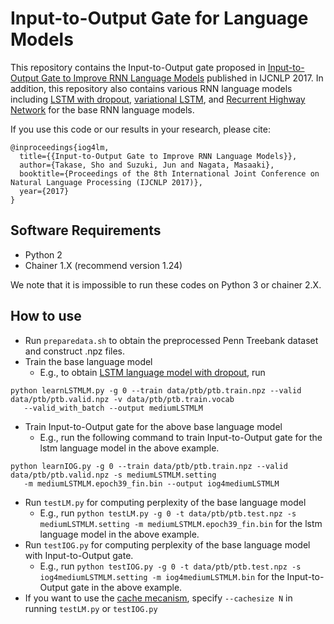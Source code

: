 # Input-to-Output Gate for Language Models


This repository contains the Input-to-Output gate proposed in [Input-to-Output Gate to Improve RNN Language Models](http:hogehoge) published in IJCNLP 2017.
In addition, this repository also contains various RNN language models including [LSTM with dropout](https://arxiv.org/abs/1409.2329), [variational LSTM](https://arxiv.org/abs/1512.05287), and [Recurrent Highway Network](https://arxiv.org/abs/1607.03474) for the base RNN language models.


If you use this code or our results in your research, please cite:

```
@inproceedings{iog4lm,
  title={{Input-to-Output Gate to Improve RNN Language Models}},
  author={Takase, Sho and Suzuki, Jun and Nagata, Masaaki},
  booktitle={Proceedings of the 8th International Joint Conference on Natural Language Processing (IJCNLP 2017)},
  year={2017}
}
```

## Software Requirements

* Python 2
* Chainer 1.X (recommend version 1.24)

We note that it is impossible to run these codes on Python 3 or chainer 2.X.


## How to use

* Run `preparedata.sh` to obtain the preprocessed Penn Treebank dataset and construct .npz files.
* Train the base language model
    * E.g., to obtain [LSTM language model with dropout](https://arxiv.org/abs/1409.2329), run

```
python learnLSTMLM.py -g 0 --train data/ptb/ptb.train.npz --valid data/ptb/ptb.valid.npz -v data/ptb/ptb.train.vocab
   --valid_with_batch --output mediumLSTMLM
```

* Train Input-to-Output gate for the above base language model
    * E.g., run the following command to train Input-to-Output gate for the lstm language model in the above example.

```
python learnIOG.py -g 0 --train data/ptb/ptb.train.npz --valid data/ptb/ptb.valid.npz -s mediumLSTMLM.setting
   -m mediumLSTMLM.epoch39_fin.bin --output iog4mediumLSTMLM
```

* Run `testLM.py` for computing perplexity of the base language model
    * E.g., run `python testLM.py -g 0 -t data/ptb/ptb.test.npz -s mediumLSTMLM.setting -m mediumLSTMLM.epoch39_fin.bin` for the lstm language model in the above example.
* Run `testIOG.py` for computing perplexity of the base language model with Input-to-Output gate.
    * E.g., run `python testIOG.py -g 0 -t data/ptb/ptb.test.npz -s iog4mediumLSTMLM.setting -m iog4mediumLSTMLM.bin` for the Input-to-Output gate in the above example.
* If you want to use the [cache mecanism](https://arxiv.org/abs/1612.04426), specify `--cachesize N` in running `testLM.py` or `testIOG.py`


